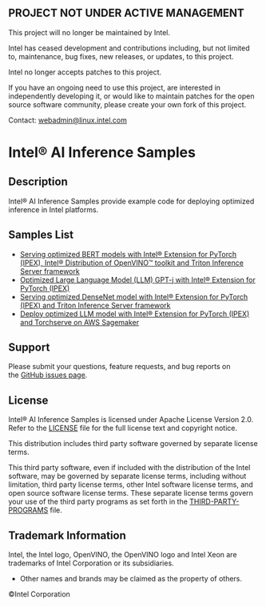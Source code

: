 ## PROJECT NOT UNDER ACTIVE MANAGEMENT

This project will no longer be maintained by Intel.

Intel has ceased development and contributions including, but not limited to, maintenance, bug fixes, new releases, or updates, to this project.  

Intel no longer accepts patches to this project.

If you have an ongoing need to use this project, are interested in independently developing it, or would like to maintain patches for the open source software community, please create your own fork of this project.  

Contact: webadmin@linux.intel.com
# Intel® AI Inference Samples

## Description
Intel® AI Inference Samples provide example code for deploying optimized inference in Intel platforms. 

## Samples List
- [Serving optimized BERT models with Intel® Extension for PyTorch (IPEX), Intel® Distribution of OpenVINO™ toolkit and Triton Inference Server framework](./serving_with_ipex_openvino_triton)
- [Optimized Large Language Model (LLM) GPT-j with Intel® Extension for PyTorch (IPEX)](./gpt-j_with_ipex/)
- [Serving optimized DenseNet model with Intel® Extension for PyTorch (IPEX) and Triton Inference Server framework](./serving_densnet_with_ipex_triton)
- [Deploy optimized LLM model with Intel® Extension for PyTorch (IPEX) and Torchserve on AWS Sagemaker](./deploy_llm_with_ipex_torchserve_sagemaker)
## Support
Please submit your questions, feature requests, and bug reports on the [GitHub issues page](https://github.com/intel/intel-ai-inference-samples/issues).

## License 
Intel® AI Inference Samples is licensed under Apache License Version 2.0. Refer to the [LICENSE](./LICENSE) file for the full license text and copyright notice.

This distribution includes third party software governed by separate license terms.

This third party software, even if included with the distribution of the Intel software, may be governed by separate license terms, including without limitation, third party license terms, other Intel software license terms, and open source software license terms. These separate license terms govern your use of the third party programs as set forth in the [THIRD-PARTY-PROGRAMS](./serving_with_ipex_openvino_triton/THIRD-PARTY-PROGRAMS) file.

## Trademark Information
Intel, the Intel logo, OpenVINO, the OpenVINO logo and Intel Xeon are trademarks of Intel Corporation or its subsidiaries.
* Other names and brands may be claimed as the property of others.

&copy;Intel Corporation
